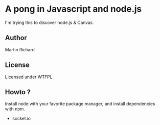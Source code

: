 # A pong in Javascript and node.js

I'm trying this to discover node.js & Canvas.

## Author
Martin Richard

## License
Licensed under WTFPL

## Howto ?

Install node with your favorite package manager, and install dependencies
with npm.

 - socket.io
